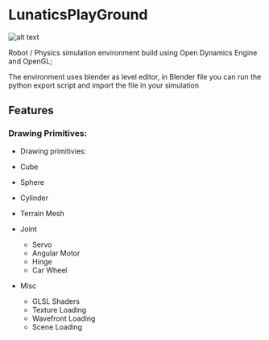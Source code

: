 # LunaticsPlayGround


![alt text](http://psilogroup.com/wp-content/uploads/2020/05/Lunatics2020.png)


Robot / Physics simulation environment build using Open Dynamics Engine and OpenGL; 

The environment uses blender as level editor, in Blender file you can run the python export script and import the file in your simulation

## Features

### Drawing Primitives:

- Drawing primitivies:
 - Cube
 - Sphere
 - Cylinder
 - Terrain Mesh

- Joint
	- Servo
	- Angular Motor
	- Hinge
	- Car Wheel
	
- Misc
	- GLSL Shaders
	- Texture Loading
	- Wavefront Loading
	- Scene Loading

